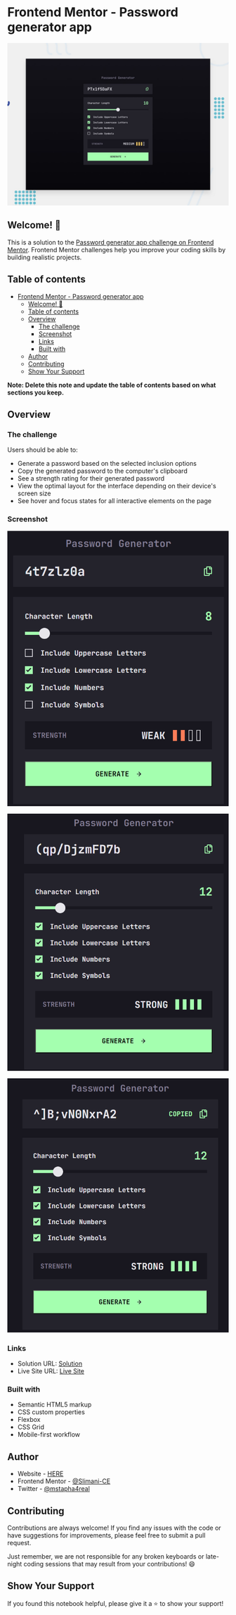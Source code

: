 # Frontend Mentor - Password generator app

![Design preview for the Password generator app coding challenge](./preview.jpg)

## Welcome! 👋

This is a solution to the [Password generator app challenge on Frontend Mentor](https://www.frontendmentor.io/challenges/password-generator-app-Mr8CLycqjh). Frontend Mentor challenges help you improve your coding skills by building realistic projects. 

## Table of contents

- [Frontend Mentor - Password generator app](#frontend-mentor---password-generator-app)
  - [Welcome! 👋](#welcome-)
  - [Table of contents](#table-of-contents)
  - [Overview](#overview)
    - [The challenge](#the-challenge)
    - [Screenshot](#screenshot)
    - [Links](#links)
    - [Built with](#built-with)
  - [Author](#author)
  - [Contributing](#contributing)
  - [Show Your Support](#show-your-support)

**Note: Delete this note and update the table of contents based on what sections you keep.**

## Overview

### The challenge

Users should be able to:

- Generate a password based on the selected inclusion options
- Copy the generated password to the computer's clipboard
- See a strength rating for their generated password
- View the optimal layout for the interface depending on their device's screen size
- See hover and focus states for all interactive elements on the page

### Screenshot
![](./screenshot/weak.png)

![](./screenshot/strong.png)

![](./screenshot/copied.png)

### Links

- Solution URL: [Solution](https://github.com/Slimani-CE/front-end-mentor-ch13)
- Live Site URL: [Live Site](https://slimani-ce.github.io/front-end-mentor-ch13)

### Built with

- Semantic HTML5 markup
- CSS custom properties
- Flexbox
- CSS Grid
- Mobile-first workflow

## Author

- Website - [HERE](https://www.your-site.com)
- Frontend Mentor - [@Slimani-CE](https://www.frontendmentor.io/profile/Slimani-CE)
- Twitter - [@mstapha4real](https://twitter.com/mstapha4real)

## Contributing
Contributions are always welcome! If you find any issues with the code or have suggestions for improvements, please feel free to submit a pull request.

Just remember, we are not responsible for any broken keyboards or late-night coding sessions that may result from your contributions! 😄

## Show Your Support
If you found this notebook helpful, please give it a ⭐️ to show your support!